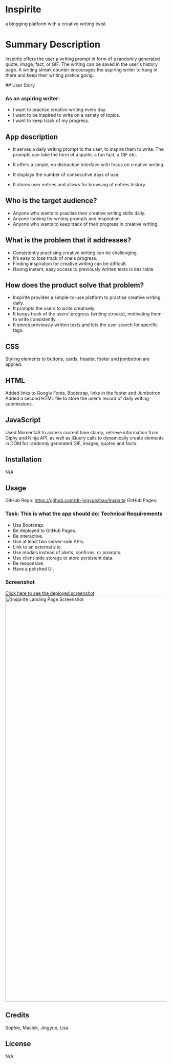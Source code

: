 # Inspirite
a blogging platform with a creative writing twist


# Summary Description
Inspirite offers the user a writing prompt in form of a randomly generated quote, image, fact, or GIF. The writing can be saved in the user's history page. A writing streak counter encourages the aspiring writer to hang in there and keep their writing pratice going.

## User Story

### As an aspiring writer:

- I want to practise creative writing every day.
- I want to be inspired to write on a variety of topics.
- I want to keep track of my progress.

## App description

- It serves a daily writing prompt to the user, to inspire them to write. The prompts can take the form of a quote, a fun fact, a GIF etc.

- It offers a simple, no distraction interface with focus on creative writing. 

- It displays the number of consecutive days of use.

- It stores user entries and allows for browsing of entries history.


## Who is the target audience?
- Anyone who wants to practise their creative writing skills daily.
- Anyone looking for writing prompts and inspiration.
- Anyone who wants to keep track of their progress in creative writing.

## What is the problem that it addresses?
- Consistently practising creative writing can be challenging. 
- It’s easy to lose track of one's progress.
- Finding inspiration for creative writing can be difficult.
- Having instant, easy access to previously written texts is desirable.

## How does the product solve that problem?
- Inspirite provides a simple-to-use platform to practise creative writing daily.
- It prompts the users to write creatively.
- It keeps track of the users’ progress (writing streaks), motivating them to write consistently. 
- It stores previously written texts and lets the user search for specific tags.


## CSS
Styling elements to buttons, cards, header, footer and jumbotron are applied.

## HTML
Added links to Google Fonts, Bootstrap, links in the footer and Jumbotron. Added a second HTML file to store the user's record of daily writing submissions.

## JavaScript
Used MomentJS to access current time stamp, retrieve information from Giphy and Ninja API, as well as jQuery calls to dynamically create elements in DOM for randomly generated GIF, images, quotes and facts.

## Installation
N/A

## Usage

GitHub Repo: https://github.com/dr-jingyuezhao/Inspirite
GitHub Pages: 


### Task: This is what the app should do: Technical Requirements

* Use Bootstrap.
* Be deployed to GitHub Pages.
* Be interactive.
* Use at least two server-side APIs.
* Link to an external site.
* Use modals instead of alerts, confirms, or prompts.
* Use client-side storage to store persistent data.
* Be responsive.
* Have a polished UI.


### Screenshot
[Click here to see the deployed screenshot](/assets/images/screenshot_inspirite_landing.png)
<img width="1262" alt="Inspirite Landing Page Screenshot" src="https://user-images.githubusercontent.com/116456417/217004757-ee3c567f-cc6f-423a-b917-ada9ba8b495e.png">


## Credits
Sophie, Maciek, Jingyue, Lisa

## License
N/A


